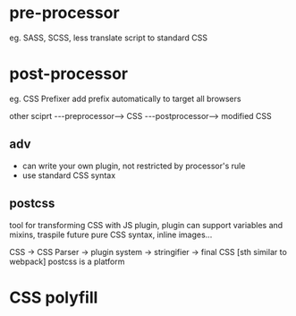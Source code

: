 # pre-processor
eg. SASS, SCSS, less
translate script to standard CSS

# post-processor
eg. CSS Prefixer
add prefix automatically to target all browsers

other sciprt ---preprocessor--> CSS ---postprocessor--> modified CSS
## adv
- can write your own plugin, not restricted by processor's rule
- use standard CSS syntax

## postcss
tool for transforming CSS with JS plugin, plugin can support variables and mixins, 
traspile future pure CSS syntax, inline images...

CSS -> CSS Parser -> plugin system -> stringifier -> final CSS
[sth similar to webpack] postcss is a platform

# CSS polyfill









